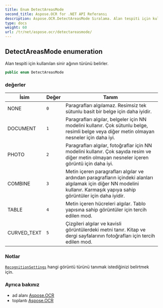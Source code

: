 ```yaml
---
title: Enum DetectAreasMode
second_title: Aspose.OCR for .NET API Referansı
description: Aspose.OCR.DetectAreasMode Sıralama. Alan tespiti için kullanılan sinir ağının türünü belirler.
type: docs
weight: 60
url: /tr/net/aspose.ocr/detectareasmode/
---
```

## DetectAreasMode enumeration

Alan tespiti için kullanılan sinir ağının türünü belirler.

```csharp
public enum DetectAreasMode
```

### değerler

| İsim | Değer | Tanım |
| --- | --- | --- |
| NONE | `0` | Paragrafları algılamaz. Resimsiz tek sütunlu basit bir belge için daha iyidir. |
| DOCUMENT | `1` | Paragrafları algılar, belgeler için NN modelini kullanır. Çok sütunlu belge, resimli belge veya diğer metin olmayan nesneler için daha iyi. |
| PHOTO | `2` | Paragrafları algılar, fotoğraflar için NN modelini kullanır. Çok sayıda resim ve diğer metin olmayan nesneler içeren görüntü için daha iyi. |
| COMBINE | `3` | Metin içeren paragrafları algılar ve ardından paragrafların içindeki alanları algılamak için diğer NN modelini kullanır. Karmaşık yapıya sahip görüntüler için daha iyidir. |
| TABLE | `4` | Metin içeren hücreleri algılar. Tablo yapısına sahip görüntüler için tercih edilen mod. |
| CURVED_TEXT | `5` | Çizgileri algılar ve kavisli görüntülerdeki metni tanır. Kitap ve dergi sayfalarının fotoğrafları için tercih edilen mod. |

### Notlar

[`RecognitionSettings`](../recognitionsettings/) hangi görüntü türünü tanımak istediğinizi belirtmek için.

### Ayrıca bakınız

* ad alanı [Aspose.OCR](../../aspose.ocr/)
* toplantı [Aspose.OCR](../../)


